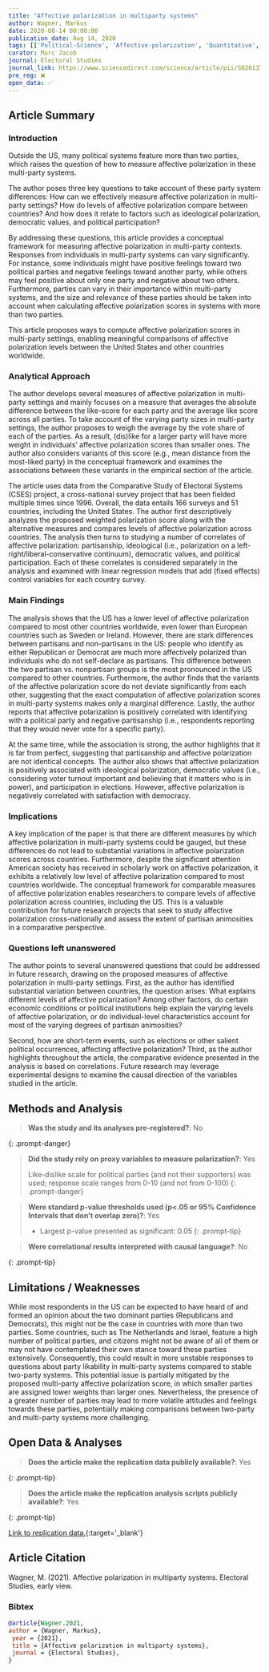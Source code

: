 ```yaml
---
title: "Affective polarization in multiparty systems"
author: Wagner, Markus
date: 2020-08-14 00:00:00
publication_date: Aug 14, 2020
tags: [['Political-Science', 'Affective-polarization', 'Quantitative', 'Descriptive', 'International']]
curator: Marc Jacob
journal: Electoral Studies
journal_link: https://www.sciencedirect.com/science/article/pii/S0261379420300822
pre_reg: ❌
open_data: ✅
---
```


## Article Summary

### Introduction

Outside the US, many political systems feature more than two parties, which raises the question of how to measure affective polarization in these multi-party systems.

The author poses three key questions to take account of these party system differences: How can we effectively measure affective polarization in multi-party settings? How do levels of affective polarization compare between countries? And how does it relate to factors such as ideological polarization, democratic values, and political participation?

By addressing these questions, this article provides a conceptual framework for measuring affective polarization in multi-party contexts. Responses from individuals in multi-party systems can vary significantly. For instance, some individuals might have positive feelings toward two political parties and negative feelings toward another party, while others may feel positive about only one party and negative about two others. Furthermore, parties can vary in their importance within multi-party systems, and the size and relevance of these parties should be taken into account when calculating affective polarization scores in systems with more than two parties.

This article proposes ways to compute affective polarization scores in multi-party settings, enabling meaningful comparisons of affective polarization levels between the United States and other countries worldwide.

### Analytical Approach

The author develops several measures of affective polarization in multi-party settings and mainly focuses on a measure that averages the absolute difference between the like-score for each party and the average like score across all parties. To take account of the varying party sizes in multi-party settings, the author proposes to weigh the average by the vote share of each of the parties. As a result, (dis)like for a larger party will have more weight in individuals’ affective polarization scores than smaller ones. The author also considers variants of this score (e.g., mean distance from the most-liked party) in the conceptual framework and examines the associations between these variants in the empirical section of the article.

The article uses data from the Comparative Study of Electoral Systems (CSES) project, a cross-national survey project that has been fielded multiple times since 1996. Overall, the data entails 166 surveys and 51 countries, including the United States. The author first descriptively analyzes the proposed weighted polarization score along with the alternative measures and compares levels of affective polarization across countries. The analysis then turns to studying a number of correlates of affective polarization: partisanship, ideological (i.e., polarization on a left-right/liberal-conservative continuum), democratic values, and political participation. Each of these correlates is considered separately in the analysis and examined with linear regression models that add (fixed effects) control variables for each country survey.

### Main Findings

The analysis shows that the US has a lower level of affective polarization compared to most other countries worldwide, even lower than European countries such as Sweden or Ireland. However, there are stark differences between partisans and non-partisans in the US: people who identify as either Republican or Democrat are much more affectively polarized than individuals who do not self-declare as partisans. This difference between the two partisan vs. nonpartisan groups is the most pronounced in the US compared to other countries.
Furthermore, the author finds that the variants of the affective polarization score do not deviate significantly from each other, suggesting that the exact computation of affective polarization scores in multi-party systems makes only a marginal difference. Lastly, the author reports that affective polarization is positively correlated with identifying with a political party and negative partisanship (i.e., respondents reporting that they would never vote for a specific party).

At the same time, while the association is strong, the author highlights that it is far from perfect, suggesting that partisanship and affective polarization are not identical concepts. The author also shows that affective polarization is positively associated with ideological polarization, democratic values (i.e., considering voter turnout important and believing that it matters who is in power), and participation in elections. However, affective polarization is negatively correlated with satisfaction with democracy.

### Implications

A key implication of the paper is that there are different measures by which affective polarization in multi-party systems could be gauged, but these differences do not lead to substantial variations in affective polarization scores across countries. Furthermore, despite the significant attention American society has received in scholarly work on affective polarization, it exhibits a relatively low level of affective polarization compared to most countries worldwide. The conceptual framework for comparable measures of affective polarization enables researchers to compare levels of affective polarization across countries, including the US. This is a valuable contribution for future research projects that seek to study affective polarization cross-nationally and assess the extent of partisan animosities in a comparative perspective.

### Questions left unanswered

The author points to several unanswered questions that could be addressed in future research, drawing on the proposed measures of affective polarization in multi-party settings. First, as the author has identified substantial variation between countries, the question arises: What explains different levels of affective polarization? Among other factors, do certain economic conditions or political institutions help explain the varying levels of affective polarization, or do individual-level characteristics account for most of the varying degrees of partisan animosities?

Second, how are short-term events, such as elections or other salient political occurrences, affecting affective polarization? Third, as the author highlights throughout the article, the comparative evidence presented in the analysis is based on correlations. Future research may leverage experimental designs to examine the causal direction of the variables studied in the article.

## Methods and Analysis

> **Was the study and its analyses pre-registered?**: No
> 
{: .prompt-danger}

> **Did the study rely on proxy variables to measure polarization?**: Yes
> 
> 
> Like-dislike scale for political parties (and not their supporters) was used; response scale ranges from 0-10 (and not from 0-100)
{: .prompt-danger}


> **Were standard p-value thresholds used (p<.05 or 95% Confidence Intervals that don’t overlap zero)?**: Yes
> 
> - Largest p-value presented as significant: 0.05
{: .prompt-tip}

> **Were correlational results interpreted with causal language?**: No
> 
{: .prompt-tip}

## Limitations / Weaknesses

While most respondents in the US can be expected to have heard of and formed an opinion about the two dominant parties (Republicans and Democrats), this might not be the case in countries with more than two parties. Some countries, such as The Netherlands and Israel, feature a high number of political parties, and citizens might not be aware of all of them or may not have contemplated their own stance toward these parties extensively. Consequently, this could result in more unstable responses to questions about party likability in multi-party systems compared to stable two-party systems. This potential issue is partially mitigated by the proposed multi-party affective polarization score, in which smaller parties are assigned lower weights than larger ones. Nevertheless, the presence of a greater number of parties may lead to more volatile attitudes and feelings towards these parties, potentially making comparisons between two-party and multi-party systems more challenging.

## Open Data & Analyses

> **Does the article make the replication data publicly available?**: Yes
> 
{: .prompt-tip}

> **Does the article make the replication analysis scripts publicly available?**: Yes
> 
{: .prompt-tip}


[Link to replication data.](https://www.wagnermarkus.net/uploads/7/2/9/8/72983017/affpolfinal_updated.do){:target='_blank'}

## Article Citation

Wagner, M. (2021). Affective polarization in multiparty systems. Electoral Studies, early view.

### Bibtex

```bibtex
@article{Wagner.2021,
author = {Wagner, Markus},
 year = {2021},
 title = {Affective polarization in multiparty systems},
 journal = {Electoral Studies},
}
```

